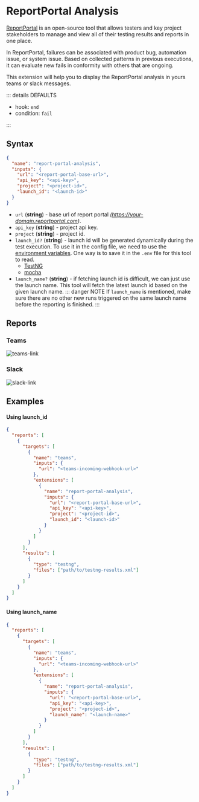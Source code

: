 # ReportPortal Analysis

[ReportPortal](https://reportportal.io) is an open-source tool that allows testers and key project stakeholders to manage and view all of their testing results and reports in one place.

In ReportPortal, failures can be associated with product bug, automation issue, or system issue. Based on collected patterns in previous executions, it can evaluate new fails in conformity with others that are ongoing.

This extension will help you to display the ReportPortal analysis in yours teams or slack messages.

::: details DEFAULTS

- hook: `end`
- condition: `fail`

:::

## Syntax

```json
{
  "name": "report-portal-analysis",
  "inputs": {
    "url": "<report-portal-base-url>",
    "api_key": "<api-key>",
    "project": "<project-id>",
    "launch_id": "<launch-id>"
  }
}
```

- `url` (**string**) - base url of report portal _(https://your-domain.reportportal.com)_.
- `api_key` (**string**) - project api key.
- `project` (**string**) - project id.
- `launch_id?` (**string**) - launch id will be generated dynamically during the test execution. To use it in the config file, we need to use the [environment variables](/guides/environment-variables). One way is to save it in the `.env` file for this tool to read.
  - [TestNG](https://github.com/reportportal/agent-java-testNG/issues/180)
  - [mocha](https://github.com/reportportal/agent-js-mocha/issues/78)
- `launch_name?` (**string**) - if fetching launch id is difficult, we can just use the launch name. This tool will fetch the latest launch id based on the given launch name.
  ::: danger NOTE
  If `launch_name` is mentioned, make sure there are no other new runs triggered on the same launch name before the reporting is finished.
  :::

## Reports

### Teams

![teams-link](../assets/images/teams/teams-report-portal-analysis.png)

### Slack

![slack-link](../assets/images/slack/slack-report-portal-analysis.png)

## Examples

#### Using launch_id

```json {11-19}
{
  "reports": [
    {
      "targets": [
        {
          "name": "teams",
          "inputs": {
            "url": "<teams-incoming-webhook-url>"
          },
          "extensions": [
            {
              "name": "report-portal-analysis",
              "inputs": {
                "url": "<report-portal-base-url>",
                "api_key": "<api-key>",
                "project": "<project-id>",
                "launch_id": "<launch-id>"
              }   
            }
          ]
        }
      ],
      "results": [
        {
          "type": "testng",
          "files": ["path/to/testng-results.xml"]
        }
      ]
    }
  ]
}
```

#### Using launch_name

```json {11-19}
{
  "reports": [
    {
      "targets": [
        {
          "name": "teams",
          "inputs": {
            "url": "<teams-incoming-webhook-url>"
          },
          "extensions": [
            {
              "name": "report-portal-analysis",
              "inputs": {
                "url": "<report-portal-base-url>",
                "api_key": "<api-key>",
                "project": "<project-id>",
                "launch_name": "<launch-name>"
              }   
            }
          ]
        }
      ],
      "results": [
        {
          "type": "testng",
          "files": ["path/to/testng-results.xml"]
        }
      ]
    }
  ]
}
```